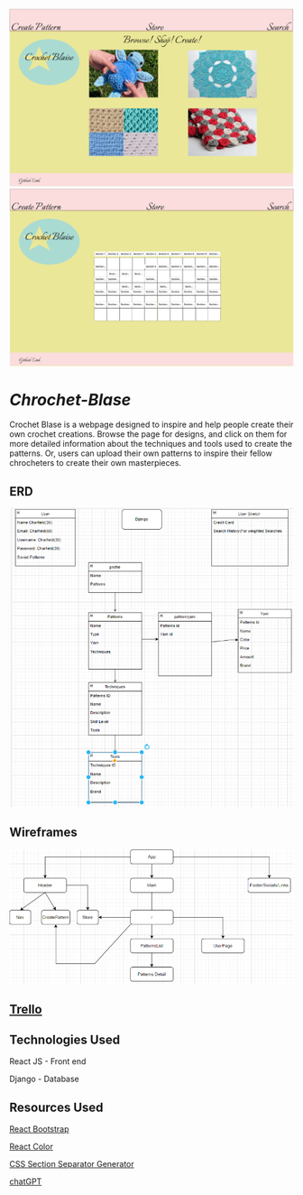 <img src ="Captstone_Home.PNG" alt="Store page showing crochet patterns" width=520px/>

<img src ="Capstone_Create.PNG" alt="page showing grid for creating patterns" width=520px/>

# ***Chrochet-Blase***

Crochet Blase is a webpage designed to inspire and help people create their own crochet creations. Browse the page for designs, and click on them for more detailed information about the techniques and tools used to create the patterns. Or, users can upload their own patterns to inspire their fellow chrocheters to create their own masterpieces.

## ERD

<img src ="Capstone_ERD.PNG" alt="Grid showing entity relationships among database models" width=520px/>

## Wireframes

<img src ="Capstone_Component.PNG" alt="Grid showing react component hierarchy" width=520px/>

## [Trello](https://trello.com/b/0zJyAGW2/capstone)

## Technologies Used

React JS - Front end
 
Django - Database

## Resources Used

[React Bootstrap](https://react-bootstrap.netlify.app/)

[React Color](https://casesandberg.github.io/react-color/)

[CSS Section Separator Generator](https://wweb.dev/resources/css-separator-generator)

[chatGPT](https://chatgpt.com/)


